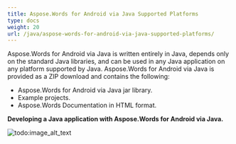 ```yaml
---
title: Aspose.Words for Android via Java Supported Platforms
type: docs
weight: 20
url: /java/aspose-words-for-android-via-java-supported-platforms/
---
```


Aspose.Words for Android via Java is written entirely in Java, depends only on the standard Java libraries, and can be used in any Java application on any platform supported by Java. Aspose.Words for Android via Java is provided as a ZIP download and contains the following:

- Aspose.Words for Android via Java jar library.
- Example projects.
- Aspose.Words Documentation in HTML format.

**Developing a Java application with Aspose.Words for Android via Java.**

![todo:image_alt_text](/plugins/servlet/confluence/placeholder/unknown-attachment)






